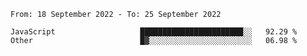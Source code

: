 <!--START_SECTION:waka-->

```text
From: 18 September 2022 - To: 25 September 2022

JavaScript                   ███████████████████████░░   92.29 %
Other                        █▓░░░░░░░░░░░░░░░░░░░░░░░   06.98 %
```

<!--END_SECTION:waka-->
